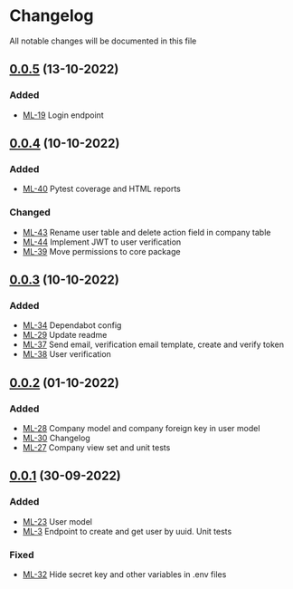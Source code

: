 # Changelog

All notable changes will be documented in this file

## [0.0.5](https://github.com/pablobascunana/youml-manager/compare/fdf8a8d...develop) (13-10-2022)

### Added
- [ML-19](https://youml.atlassian.net/browse/ML-19) Login endpoint

## [0.0.4](https://github.com/pablobascunana/youml-manager/compare/3b365b1...fdf8a8d) (10-10-2022)

### Added
- [ML-40](https://youml.atlassian.net/browse/ML-40) Pytest coverage and HTML reports

### Changed
- [ML-43](https://youml.atlassian.net/browse/ML-43) Rename user table and delete action field in company table
- [ML-44](https://youml.atlassian.net/browse/ML-44) Implement JWT to user verification
- [ML-39](https://youml.atlassian.net/browse/ML-39) Move permissions to core package

## [0.0.3](https://github.com/pablobascunana/youml-manager/compare/fee5783...3b365b1) (10-10-2022)

### Added
- [ML-34](https://youml.atlassian.net/browse/ML-34) Dependabot config
- [ML-29](https://youml.atlassian.net/browse/ML-29) Update readme
- [ML-37](https://youml.atlassian.net/browse/ML-37) Send email, verification email template, create and verify token
- [ML-38](https://youml.atlassian.net/browse/ML-38) User verification

## [0.0.2](https://github.com/pablobascunana/youml-manager/compare/d34ac30...fee5783) (01-10-2022)

### Added
- [ML-28](https://youml.atlassian.net/browse/ML-28) Company model and company foreign key in user model
- [ML-30](https://youml.atlassian.net/browse/ML-30) Changelog
- [ML-27](https://youml.atlassian.net/browse/ML-27) Company view set and unit tests

## [0.0.1](https://github.com/pablobascunana/youml-manager/compare/c607e63...d34ac30) (30-09-2022)

### Added
- [ML-23](https://youml.atlassian.net/browse/ML-23) User model
- [ML-3](https://youml.atlassian.net/browse/ML-3) Endpoint to create and get user by uuid. Unit tests

### Fixed
- [ML-32](https://youml.atlassian.net/browse/ML-32) Hide secret key and other variables in .env files
